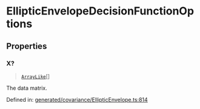 # EllipticEnvelopeDecisionFunctionOptions

## Properties

### X?

> [`ArrayLike`](../types/ArrayLike.md)[]

The data matrix.

Defined in:  [generated/covariance/EllipticEnvelope.ts:814](https://github.com/transitive-bullshit/scikit-learn-ts/blob/92ab806/packages/sklearn/src/generated/covariance/EllipticEnvelope.ts#L814)
